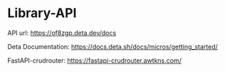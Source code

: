 # Library-API

API url: https://of8zgp.deta.dev/docs

Deta Documentation: https://docs.deta.sh/docs/micros/getting_started/

FastAPI-crudrouter: https://fastapi-crudrouter.awtkns.com/
